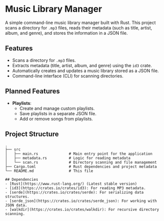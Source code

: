 # Music Library Manager

A simple command-line music library manager built with Rust. This project scans a directory for `.mp3` files, reads their metadata (such as title, artist, album, and genre), and stores the information in a JSON file.

## Features

- Scans a directory for `.mp3` files.
- Extracts metadata (title, artist, album, and genre) using the `id3` crate.
- Automatically creates and updates a music library stored as a JSON file.
- Command-line interface (CLI) for scanning directories.

## Planned Features

- **Playlists**:
  - Create and manage custom playlists.
  - Save playlists in a separate JSON file.
  - Add or remove songs from playlists.

## Project Structure

```plaintext
.
├── src
│   ├── main.rs              # Main entry point for the application
│   ├── metadata.rs          # Logic for reading metadata
│   └── scan.rs              # Directory scanning and file management
├── Cargo.toml               # Rust dependencies and project metadata
└── README.md                # This file

## Dependencies
- [Rust](https://www.rust-lang.org/) (Latest stable version)
- [id3](https://crates.io/crates/id3): For reading MP3 metadata.
- [serde](https://crates.io/crates/serde): For serializing data structures.
- [serde_json](https://crates.io/crates/serde_json): For working with JSON data.
- [walkdir](https://crates.io/crates/walkdir): For recursive directory scanning.
